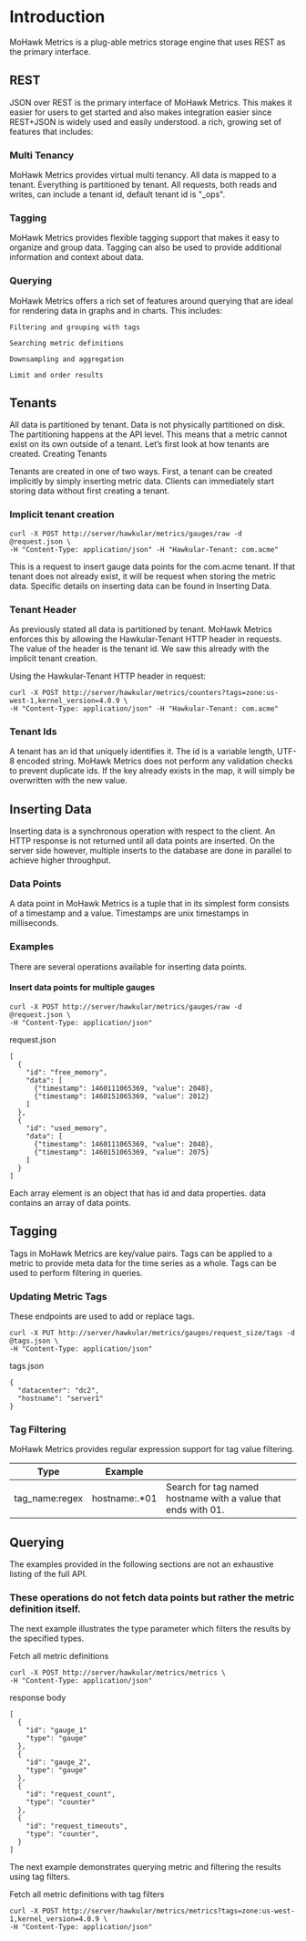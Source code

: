 # Introduction

MoHawk Metrics is a plug-able metrics storage engine that uses REST as the primary interface.

## REST
JSON over REST is the primary interface of MoHawk Metrics. This makes it easier for users to get started and also makes integration easier since REST+JSON is widely used and easily understood. a rich, growing set of features that includes:

### Multi Tenancy
MoHawk Metrics provides virtual multi tenancy. All data is mapped to a tenant. Everything is partitioned by tenant. All requests, both reads and writes, can include a tenant id, default tenant id is "\_ops".

### Tagging
MoHawk Metrics provides flexible tagging support that makes it easy to organize and group data. Tagging can also be used to provide additional information and context about data.

### Querying
MoHawk Metrics offers a rich set of features around querying that are ideal for rendering data in graphs and in charts. This includes:

    Filtering and grouping with tags

    Searching metric definitions

    Downsampling and aggregation

    Limit and order results

## Tenants

All data is partitioned by tenant. Data is not physically partitioned on disk. The partitioning happens at the API level. This means that a metric cannot exist on its own outside of a tenant. Let’s first look at how tenants are created.
Creating Tenants

Tenants are created in one of two ways. First, a tenant can be created implicitly by simply inserting metric data. Clients can immediately start storing data without first creating a tenant.

### Implicit tenant creation

```
curl -X POST http://server/hawkular/metrics/gauges/raw -d @request.json \
-H "Content-Type: application/json" -H "Hawkular-Tenant: com.acme"
```

This is a request to insert gauge data points for the com.acme tenant. If that tenant does not already exist, it will be request when storing the metric data. Specific details on inserting data can be found in Inserting Data.

### Tenant Header

As previously stated all data is partitioned by tenant. MoHawk Metrics enforces this by allowing the Hawkular-Tenant HTTP header in requests. The value of the header is the tenant id. We saw this already with the implicit tenant creation.

Using the Hawkular-Tenant HTTP header in request:

```
curl -X POST http://server/hawkular/metrics/counters?tags=zone:us-west-1,kernel_version=4.0.9 \
-H "Content-Type: application/json" -H "Hawkular-Tenant: com.acme"
```

### Tenant Ids

A tenant has an id that uniquely identifies it. The id is a variable length, UTF-8 encoded string. MoHawk Metrics does not perform any validation checks to prevent duplicate ids. If the key already exists in the map, it will simply be overwritten with the new value.

## Inserting Data

Inserting data is a synchronous operation with respect to the client. An HTTP response is not returned until all data points are inserted. On the server side however, multiple inserts to the database are done in parallel to achieve higher throughput.

### Data Points

A data point in MoHawk Metrics is a tuple that in its simplest form consists of a timestamp and a value. Timestamps are unix timestamps in milliseconds.

### Examples

There are several operations available for inserting data points.

#### Insert data points for multiple gauges

```
curl -X POST http://server/hawkular/metrics/gauges/raw -d @request.json \
-H "Content-Type: application/json"
```

request.json

```
[
  {
    "id": "free_memory",
    "data": [
      {"timestamp": 1460111065369, "value": 2048},
      {"timestamp": 1460151065369, "value": 2012}
    ]
  },
  {
    "id": "used_memory",
    "data": [
      {"timestamp": 1460111065369, "value": 2048},
      {"timestamp": 1460151065369, "value": 2075}
    ]
  }
]
```

Each array element is an object that has id and data properties. data contains an array of data points.

## Tagging

Tags in MoHawk Metrics are key/value pairs. Tags can be applied to a metric to provide meta data for the time series as a whole. Tags can be used to perform filtering in queries.

### Updating Metric Tags

These endpoints are used to add or replace tags.

```
curl -X PUT http://server/hawkular/metrics/gauges/request_size/tags -d @tags.json \
-H "Content-Type: application/json"
```

tags.json

```
{
  "datacenter": "dc2",
  "hostname": "server1"
}
```

### Tag Filtering

MoHawk Metrics provides regular expression support for tag value filtering.

| Type           | Example       |                                                               |
|----------------|---------------|---------------------------------------------------------------|
| tag_name:regex | hostname:.*01 | Search for tag named hostname with a value that ends with 01. |

## Querying

The examples provided in the following sections are not an exhaustive listing of the full API.

### These operations do not fetch data points but rather the metric definition itself.

The next example illustrates the type parameter which filters the results by the specified types.

Fetch all metric definitions

```
curl -X POST http://server/hawkular/metrics/metrics \
-H "Content-Type: application/json"
```

response body

```
[
  {
    "id": "gauge_1"
    "type": "gauge"
  },
  {
    "id": "gauge_2",
    "type": "gauge"
  },
  {
    "id": "request_count",
    "type": "counter"
  },
  {
    "id": "request_timeouts",
    "type": "counter",
  }
]
```

The next example demonstrates querying metric and filtering the results using tag filters.

Fetch all metric definitions with tag filters

```
curl -X POST http://server/hawkular/metrics/metrics?tags=zone:us-west-1,kernel_version=4.0.9 \
-H "Content-Type: application/json"
```
